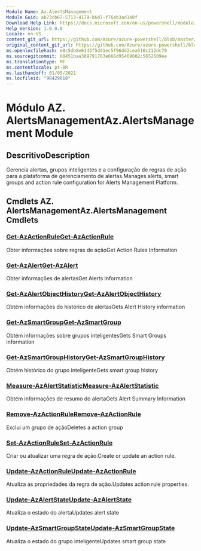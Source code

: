 ```yaml
---
Module Name: Az.AlertsManagement
Module Guid: ab73cb67-5713-4179-b6d7-f76ab3ad148f
Download Help Link: https://docs.microsoft.com/en-us/powershell/module/az.alertsmanagement
Help Version: 1.0.0.0
Locale: en-US
content_git_url: https://github.com/Azure/azure-powershell/blob/master/src/AlertsManagement/AlertsManagement/help/Az.AlertsManagement.md
original_content_git_url: https://github.com/Azure/azure-powershell/blob/master/src/AlertsManagement/AlertsManagement/help/Az.AlertsManagement.md
ms.openlocfilehash: e8c5db8e6145f5d41ec5f96dd2cea510c212dc70
ms.sourcegitcommit: 68451baa389791703e666d95469602c5652609ee
ms.translationtype: MT
ms.contentlocale: pt-BR
ms.lasthandoff: 01/05/2021
ms.locfileid: "98429018"
---
```

# <span data-ttu-id="15a3f-101">Módulo AZ. AlertsManagement</span><span class="sxs-lookup"><span data-stu-id="15a3f-101">Az.AlertsManagement Module</span></span>
## <span data-ttu-id="15a3f-102">Descritivo</span><span class="sxs-lookup"><span data-stu-id="15a3f-102">Description</span></span>
<span data-ttu-id="15a3f-103">Gerencia alertas, grupos inteligentes e a configuração de regras de ação para a plataforma de gerenciamento de alertas.</span><span class="sxs-lookup"><span data-stu-id="15a3f-103">Manages alerts, smart groups and action rule configuration for Alerts Management Platform.</span></span>

## <span data-ttu-id="15a3f-104">Cmdlets AZ. AlertsManagement</span><span class="sxs-lookup"><span data-stu-id="15a3f-104">Az.AlertsManagement Cmdlets</span></span>
### [<span data-ttu-id="15a3f-105">Get-AzActionRule</span><span class="sxs-lookup"><span data-stu-id="15a3f-105">Get-AzActionRule</span></span>](Get-AzActionRule.md)
<span data-ttu-id="15a3f-106">Obter informações sobre regras de ação</span><span class="sxs-lookup"><span data-stu-id="15a3f-106">Get Action Rules Information</span></span>

### [<span data-ttu-id="15a3f-107">Get-AzAlert</span><span class="sxs-lookup"><span data-stu-id="15a3f-107">Get-AzAlert</span></span>](Get-AzAlert.md)
<span data-ttu-id="15a3f-108">Obter informações de alertas</span><span class="sxs-lookup"><span data-stu-id="15a3f-108">Get Alerts Information</span></span>

### [<span data-ttu-id="15a3f-109">Get-AzAlertObjectHistory</span><span class="sxs-lookup"><span data-stu-id="15a3f-109">Get-AzAlertObjectHistory</span></span>](Get-AzAlertObjectHistory.md)
<span data-ttu-id="15a3f-110">Obtém informações do histórico de alertas</span><span class="sxs-lookup"><span data-stu-id="15a3f-110">Gets Alert History information</span></span>

### [<span data-ttu-id="15a3f-111">Get-AzSmartGroup</span><span class="sxs-lookup"><span data-stu-id="15a3f-111">Get-AzSmartGroup</span></span>](Get-AzSmartGroup.md)
<span data-ttu-id="15a3f-112">Obtém informações sobre grupos inteligentes</span><span class="sxs-lookup"><span data-stu-id="15a3f-112">Gets Smart Groups information</span></span>

### [<span data-ttu-id="15a3f-113">Get-AzSmartGroupHistory</span><span class="sxs-lookup"><span data-stu-id="15a3f-113">Get-AzSmartGroupHistory</span></span>](Get-AzSmartGroupHistory.md)
<span data-ttu-id="15a3f-114">Obtém histórico do grupo inteligente</span><span class="sxs-lookup"><span data-stu-id="15a3f-114">Gets smart group history</span></span>

### [<span data-ttu-id="15a3f-115">Measure-AzAlertStatistic</span><span class="sxs-lookup"><span data-stu-id="15a3f-115">Measure-AzAlertStatistic</span></span>](Measure-AzAlertStatistic.md)
<span data-ttu-id="15a3f-116">Obtém informações de resumo do alerta</span><span class="sxs-lookup"><span data-stu-id="15a3f-116">Gets Alert Summary Information</span></span>

### [<span data-ttu-id="15a3f-117">Remove-AzActionRule</span><span class="sxs-lookup"><span data-stu-id="15a3f-117">Remove-AzActionRule</span></span>](Remove-AzActionRule.md)
<span data-ttu-id="15a3f-118">Exclui um grupo de ação</span><span class="sxs-lookup"><span data-stu-id="15a3f-118">Deletes a action group</span></span>

### [<span data-ttu-id="15a3f-119">Set-AzActionRule</span><span class="sxs-lookup"><span data-stu-id="15a3f-119">Set-AzActionRule</span></span>](Set-AzActionRule.md)
<span data-ttu-id="15a3f-120">Criar ou atualizar uma regra de ação.</span><span class="sxs-lookup"><span data-stu-id="15a3f-120">Create or update an action rule.</span></span>

### [<span data-ttu-id="15a3f-121">Update-AzActionRule</span><span class="sxs-lookup"><span data-stu-id="15a3f-121">Update-AzActionRule</span></span>](Update-AzActionRule.md)
<span data-ttu-id="15a3f-122">Atualiza as propriedades da regra de ação.</span><span class="sxs-lookup"><span data-stu-id="15a3f-122">Updates action rule properties.</span></span>

### [<span data-ttu-id="15a3f-123">Update-AzAlertState</span><span class="sxs-lookup"><span data-stu-id="15a3f-123">Update-AzAlertState</span></span>](Update-AzAlertState.md)
<span data-ttu-id="15a3f-124">Atualiza o estado do alerta</span><span class="sxs-lookup"><span data-stu-id="15a3f-124">Updates alert state</span></span>

### [<span data-ttu-id="15a3f-125">Update-AzSmartGroupState</span><span class="sxs-lookup"><span data-stu-id="15a3f-125">Update-AzSmartGroupState</span></span>](Update-AzSmartGroupState.md)
<span data-ttu-id="15a3f-126">Atualiza o estado do grupo inteligente</span><span class="sxs-lookup"><span data-stu-id="15a3f-126">Updates smart group state</span></span>

